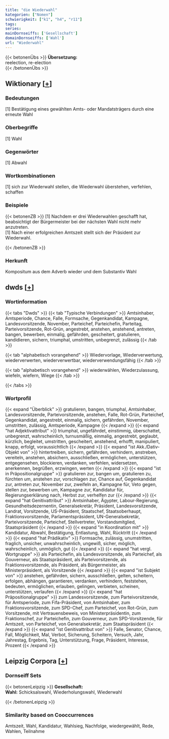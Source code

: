 ```yaml
---
title: "die Wiederwahl"
kategorien: ["Nomen"]
schwierigkeit: ["k1", "h4", "r11"]
tags:
series:
mainDornseiffs: ['Gesellschaft']
domainDornseiffs: ['Wahl']
url: "Wiederwahl"
---
```


{{< betonenÜbs >}}
**Übersetzung:**  
reelection, re-election  
{{< /betonenÜbs >}}

## Wiktionary [[+](https://de.wiktionary.org/wiki/Wiederwahl)]

### Bedeutungen
[1] Bestätigung eines gewählten Amts- oder Mandatsträgers durch eine erneute Wahl  

### Oberbegriffe
[1] Wahl  

### Gegenwörter
[1] Abwahl  

### Wortkombinationen
[1] sich zur Wiederwahl stellen, die Wiederwahl überstehen, verfehlen, schaffen  

### Beispiele
{{< betonenZB >}}
[1] Nachdem er drei Wiederwahlen geschafft hat, beabsichtigt der Bürgermeister bei der nächsten Wahl nicht mehr anzutreten.  
[1] Nach einer erfolgreichen Amtszeit stellt sich der Präsident zur Wiederwahl.  

{{< /betonenZB >}}
### Herkunft
Kompositum aus dem Adverb wieder und dem Substantiv Wahl  



## dwds [[+](https://www.dwds.de/wb/Wiederwahl)]

### Wortinformation
{{< tabs "Dwds" >}}
{{< tab "Typische Verbindungen" >}}
Amtsinhaber, Amtsperiode, Chance, Falle, Formsache, Gegenkandidat, Kampagne, Landesvorsitzende, November, Parteichef, Parteichefin, Parteitag, Parteivorsitzende, Rot-Grün, angestrebt, anstehen, anstehend, antreten, bangen, bewerben, einmalig, gefährden, gescheitert, gratulieren, kandidieren, sichern, triumphal, umstritten, unbegrenzt, zulässig
{{< /tab >}}

{{< tab "alphabetisch vorangehend" >}}
Wiedervorlage, Wiederverwertung, wiederverwerten, wiederverwertbar, wiederverwendungsfähig
{{< /tab >}}

{{< tab "alphabetisch vorangehend" >}}
wiederwählen, Wiederzulassung, wiefeln, wiefern, Wiege
{{< /tab >}}

{{< /tabs >}}

### Wortprofil
{{< expand "Überblick" >}} gratulieren, bangen, triumphal, Amtsinhaber, Landesvorsitzende, Parteivorsitzende, anstehen, Falle, Rot-Grün, Parteichef, Gegenkandidat, angestrebt, einmalig, sichern, gefährden, November, umstritten, zulässig, Amtsperiode, Kampagne {{< /expand >}}
{{< expand "hat Adjektivattribut" >}} triumphal, ungefährdet, einstimmig, überschattet, unbegrenzt, wahrscheinlich, turnusmäßig, einmalig, angestrebt, geglaubt, kürzlich, begleitet, umstritten, gescheitert, anstehend, erhofft, manipuliert, knapp, erfolgt, voraussichtlich {{< /expand >}}
{{< expand "ist Akk./Dativ-Objekt von" >}} hintertreiben, sichern, gefährden, verhindern, anstreben, vereiteln, anstehen, absichern, ausschließen, ermöglichen, unterstützen, entgegensehen, blockieren, verdanken, verfehlen, widersetzen, anerkennen, begrüßen, erzwingen, werten {{< /expand >}}
{{< expand "ist in Präpositionalgruppe" >}} gratulieren zur, bangen um, gratulieren zu, fürchten um, anstehen zur, vorschlagen zur, Chance auf, Gegenkandidat zur, antreten zur, November zur, zweifeln an, Kampagne für, Veto gegen, stellen zur, bewerben um, Kampagne zur, Kandidatur für, Regierungserklärung nach, Herbst zur, verhelfen zur {{< /expand >}}
{{< expand "hat Genitivattribut" >}} Amtsinhaber, Ägypter, Labour-Regierung, Gesundheitsdezernentin, Generalsekretär, Präsident, Landesvorsitzende, Landrat, Vorsitzende, US-Präsident, Staatschef, Staatsoberhaupt, Fraktionsvorsitzende, Parlamentspräsident, UN-Generalsekretär, Parteivorsitzende, Parteichef, Stellvertreter, Vorstandsmitglied, Staatspräsident {{< /expand >}}
{{< expand "in Koordination mit" >}} Kandidatur, Abwahl, Bestätigung, Entlastung, Wahl, Rücktritt {{< /expand >}}
{{< expand "hat Prädikativ" >}} Formsache, zulässig, unumstritten, fraglich, unsicher, unwahrscheinlich, ungewiß, sicher, möglich, wahrscheinlich, unmöglich, gut {{< /expand >}}
{{< expand "hat vergl. Wortgruppe" >}} als Parteichefin, als Landesvorsitzende, als Parteichef, als Gouverneur, als Staatspräsident, als Parteivorsitzende, als Fraktionsvorsitzende, als Präsident, als Bürgermeister, als Ministerpräsident, als Vorsitzende {{< /expand >}}
{{< expand "ist Subjekt von" >}} anstehen, gefährden, sichern, ausschließen, gelten, scheitern, erfolgen, abhängen, garantieren, verdanken, verhindern, feststehen, bedeuten, ermöglichen, erlauben, gelingen, verbieten, scheinen, unterstützen, verlaufen {{< /expand >}}
{{< expand "hat Präpositionalgruppe" >}} zum Landesvorsitzende, zum Parteivorsitzende, für Amtsperiode, zum Fifa-Präsident, von Amtsinhaber, zum Fraktionsvorsitzende, zum SPD-Chef, zum Parteichef, von Rot-Grün, zum Vorsitzende, mit Vertrauensbeweis, von Ministerpräsidentin, zum Fraktionschef, zur Parteichefin, zum Gouverneur, zum SPD-Vorsitzende, für Amtszeit, von Parteichef, von Generalsekretär, zum Staatspräsident {{< /expand >}}
{{< expand "ist Genitivattribut von" >}} Falle, Senator, Chance, Fall, Möglichkeit, Mal, Verbot, Sicherung, Scheitern, Versuch, Jahr, Jahrestag, Ergebnis, Tag, Unterstützung, Frage, Präsident, Interesse, Prozent {{< /expand >}}

## Leipzig Corpora [[+](https://corpora.uni-leipzig.de/en/res?word=Wiederwahl&corpusId=deu_newscrawl-public_2018)]

### Dornseiff Sets
{{< betonenLeipzig >}}
**Gesellschaft:**  
**Wahl:** Schicksalswahl, Wiederholungswahl, Wiederwahl  

{{< /betonenLeipzig >}}

### Similarity based on Cooccurrences
Amtszeit, Wahl, Kandidatur, Wahlsieg, Nachfolge, wiedergewählt, Rede, Wahlen, Teilnahme

